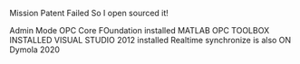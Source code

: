 Mission Patent Failed So I open sourced it! 

Admin Mode
OPC Core FOundation installed
MATLAB OPC TOOLBOX INSTALLED
VISUAL STUDIO 2012 installed
Realtime synchronize is also ON
Dymola 2020
